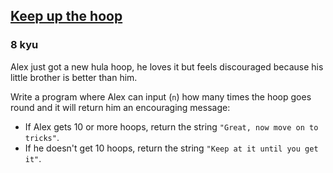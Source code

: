 <h2><a href=https://www.codewars.com/kata/55cb632c1a5d7b3ad0000145/train/javascript target="_blank">Keep up the hoop</a></h2><h3>8 kyu</h3><p>Alex just got a new hula hoop, he loves it but feels discouraged because his little brother is better than him.</p><p>Write a program where Alex can input (<code>n</code>) how many times the hoop goes round and it will return him an encouraging message:</p><ul><li>If Alex gets 10 or more hoops, return the string <code>"Great, now move on to tricks"</code>.</li><li>If he doesn't get 10 hoops, return the string <code>"Keep at it until you get it"</code>.</li></ul>